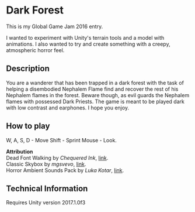 # Dark Forest 
This is my Global Game Jam 2016 entry.

I wanted to experiment with Unity's terrain tools and a model with animations. I also wanted to try and create something with a creepy, atmospheric horror feel.

## Description
You are a wanderer that has been trapped in a dark forest with the task of helping a disembodied Nephalem Flame find and recover the rest of his Nephalem flames in the forest. Beware though, as evil guards the Nephalem flames with possessed Dark Priests.
The game is meant to be played dark with low contrast and earphones.
I hope you enjoy.

## How to play
W, A, S, D - Move
Shift - Sprint
Mouse - Look.

**Attribution**  
Dead Font Walking by _Chequered Ink_, [link](https://www.dafont.com/dead-font-walking.font).  
Classic Skybox by _mgsvevo_, [link](https://assetstore.unity.com/packages/2d/textures-materials/sky/classic-skybox-24923).  
Horror Ambient Sounds Pack by _Luka Kotar_, [link](https://assetstore.unity.com/packages/audio/ambient/horror-ambient-sounds-pack-4151).

## Technical Information
Requires Unity version 2017.1.0f3
